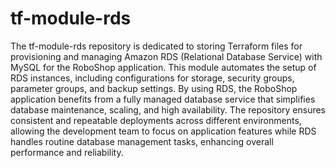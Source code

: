 # tf-module-rds

The tf-module-rds repository is dedicated to storing Terraform files for provisioning and managing Amazon RDS (Relational
Database Service) with MySQL for the RoboShop application. This module automates the setup of RDS instances, including 
configurations for storage, security groups, parameter groups, and backup settings. By using RDS, the RoboShop application 
benefits from a fully managed database service that simplifies database maintenance, scaling, and high availability. The 
repository ensures consistent and repeatable deployments across different environments, allowing the development team to 
focus on application features while RDS handles routine database management tasks, enhancing overall performance and 
reliability.

